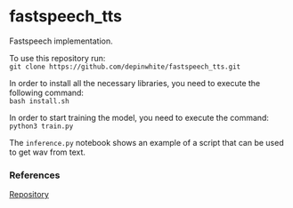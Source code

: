 # fastspeech_tts
Fastspeech implementation.

To use this repository run:  
```git clone https://github.com/depinwhite/fastspeech_tts.git```

In order to install all the necessary libraries, you need to execute the following command:  
```bash install.sh```

In order to start training the model, you need to execute the command:  
```python3 train.py```

The ```inference.py``` notebook shows an example of a script that can be used to get wav from text.  

### References
[Repository](https://github.com/markovka17/dla)  
